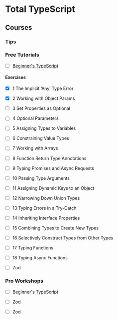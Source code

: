 # Total TypeScript

## Courses

### Tips


### Free Tutorials

- [ ] [Beginner's TypeScript](https://github.com/total-typescript/beginners-typescript-tutorial)

#### Exercises

- [X] 1 The Implicit ‘Any’ Type Error
- [X] 2 Working with Object Params
- [ ] 3 Set Properties as Optional
- [ ] 4 Optional Parameters
- [ ] 5 Assigning Types to Variables
- [ ] 6 Constraining Value Types
- [ ] 7 Working with Arrays
- [ ] 8 Function Return Type Annotations
- [ ] 9 Typing Promises and Async Requests
- [ ] 10 Passing Type Arguments
- [ ] 11 Assigning Dynamic Keys to an Object
- [ ] 12 Narrowing Down Union Types
- [ ] 13 Typing Errors in a Try-Catch
- [ ] 14 Inheriting Interface Properties
- [ ] 15 Combining Types to Create New Types
- [ ] 16 Selectively Construct Types from Other Types
- [ ] 17 Typing Functions
- [ ] 18 Typing Async Functions



- [ ] Zod

### Pro Workshops

- [ ] Beginner's TypeScript
- [ ] Zod
- [ ] Zod

